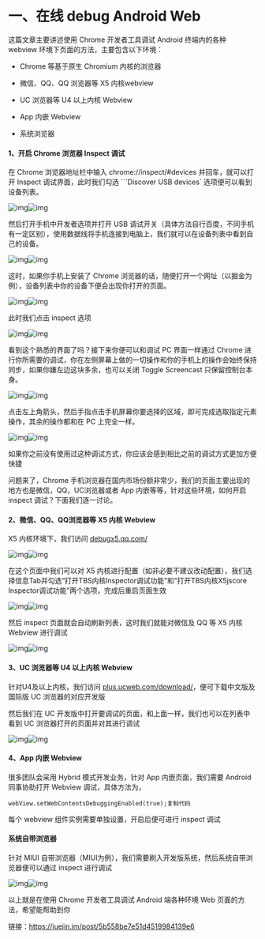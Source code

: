 # 一、在线 debug Android Web

这篇文章主要讲述使用 Chrome 开发者工具调试 Android 终端内的各种 webview 环境下页面的方法，主要包含以下环境：

- Chrome 等基于原生 Chromium 内核的浏览器

- 微信、QQ、QQ 浏览器等 X5 内核webview

- UC 浏览器等 U4 以上内核 Webview

- App 内嵌 Webview

- 系统浏览器

  

#### 1、开启 Chrome 浏览器 Inspect 调试

在 Chrome 浏览器地址栏中输入 chrome://inspect/#devices 并回车，就可以打开 Inspect 调试界面，此时我们勾选 ```Discover USB devices` 选项便可以看到设备列表。

![img]()![img](https://user-gold-cdn.xitu.io/2018/7/23/164c63d6f274a085?imageView2/0/w/1280/h/960/format/webp/ignore-error/1)

然后打开手机中开发者选项并打开 USB 调试开关（具体方法自行百度，不同手机有一定区别），使用数据线将手机连接到电脑上，我们就可以在设备列表中看到自己的设备。

![img]()![img](https://user-gold-cdn.xitu.io/2018/7/23/164c63df2c5ccbff?imageView2/0/w/1280/h/960/format/webp/ignore-error/1)

这时，如果你手机上安装了 Chrome 浏览器的话，随便打开一个网址（以掘金为例），设备列表中你的设备下便会出现你打开的页面。

![img]()![img](https://user-gold-cdn.xitu.io/2018/7/23/164c63e2dfc64b57?imageView2/0/w/1280/h/960/format/webp/ignore-error/1)



此时我们点击 inspect 选项

![img]()![img](https://user-gold-cdn.xitu.io/2018/7/23/164c63e96bf1d599?imageView2/0/w/1280/h/960/format/webp/ignore-error/1)

看到这个熟悉的界面了吗？接下来你便可以和调试 PC 界面一样通过 Chrome 进行你所需要的调试，你在左侧屏幕上做的一切操作和你的手机上的操作会始终保持同步，如果你嫌左边这块多余，也可以关闭 Toggle Screencast 只保留控制台本身。

![img]()![img](https://user-gold-cdn.xitu.io/2018/7/23/164c63f1c823f259?imageView2/0/w/1280/h/960/format/webp/ignore-error/1)

点击左上角箭头，然后手指点击手机屏幕你要选择的区域，即可完成选取指定元素操作，其余的操作都和在 PC 上完全一样。

![img]()![img](https://user-gold-cdn.xitu.io/2018/7/23/164c63f6b77288c8?imageView2/0/w/1280/h/960/format/webp/ignore-error/1)

如果你之前没有使用过这种调试方式，你应该会感到相比之前的调试方式更加方便快捷

问题来了，Chrome 手机浏览器在国内市场份额非常少，我们的页面主要出现的地方也是微信，QQ，UC浏览器或者 App 内嵌等等，针对这些环境，如何开启 inspect 调试？下面我们逐一讨论。



#### 2、微信、QQ、QQ浏览器等 X5 内核 Webview

X5 内核环境下，我们访问  [debugx5.qq.com/](https://link.juejin.im?target=http%3A%2F%2Fdebugx5.qq.com%2F) 

![img]()![img](https://user-gold-cdn.xitu.io/2018/7/23/164c63fb7da932b6?imageView2/0/w/1280/h/960/format/webp/ignore-error/1)

在这个页面中我们可以对 X5 内核进行配置（如非必要不建议改动配置），我们选择信息Tab并勾选“打开TBS内核Inspector调试功能”和“打开TBS内核X5jscore Inspector调试功能”两个选项，完成后重启页面生效

![img]()![img](https://user-gold-cdn.xitu.io/2018/7/23/164c63fe6bc34f7e?imageView2/0/w/1280/h/960/format/webp/ignore-error/1)

然后 inspect 页面就会自动刷新列表，这时我们就能对微信及 QQ 等 X5 内核 Webview 进行调试

![img]()![img](https://user-gold-cdn.xitu.io/2018/7/23/164c6403df8c2bf4?imageView2/0/w/1280/h/960/format/webp/ignore-error/1)

#### 3、UC 浏览器等 U4 以上内核 Webview

针对U4及以上内核，我们访问 [plus.ucweb.com/download/](https://link.juejin.im?target=https%3A%2F%2Fplus.ucweb.com%2Fdownload%2F)，便可下载中文版及国际版 UC 浏览器的对应开发版

然后我们在 UC 开发版中打开要调试的页面，和上面一样，我们也可以在列表中看到 UC 浏览器打开的页面并对其进行调试

![img]()![img](https://user-gold-cdn.xitu.io/2018/7/23/164c640a023a7a30?imageView2/0/w/1280/h/960/format/webp/ignore-error/1)



#### 4、App 内嵌 Webview 

很多团队会采用 Hybrid 模式开发业务，针对 App 内嵌页面，我们需要 Android 同事协助打开 Webview 调试，具体方法为，

```
webView.setWebContentsDebuggingEnabled(true);复制代码
```

每个 webview 组件实例需要单独设置，开启后便可进行 inspect 调试

#### 系统自带浏览器 

针对 MIUI 自带浏览器（MIUI为例），我们需要刷入开发版系统，然后系统自带浏览器便可以通过 inspect 进行调试

![img]()![img](https://user-gold-cdn.xitu.io/2018/7/23/164c640f2e8542ad?imageView2/0/w/1280/h/960/format/webp/ignore-error/1)

以上就是在使用 Chrome 开发者工具调试 Android 端各种环境 Web 页面的方法，希望能帮助到你



链接：https://juejin.im/post/5b558be7e51d4519984139e6

